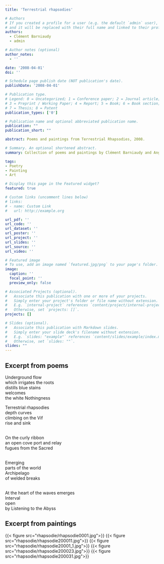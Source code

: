 ```yaml
---
title: 'Terrestrial rhapsodies'

# Authors
# If you created a profile for a user (e.g. the default `admin` user), write the username (folder name) here
# and it will be replaced with their full name and linked to their profile.
authors:
  - Clément Barniaudy
  - admin

# Author notes (optional)
author_notes:
  - ''

date: '2008-04-01'
doi: ''

# Schedule page publish date (NOT publication's date).
publishDate: '2008-04-01'

# Publication type.
# Legend: 0 = Uncategorized; 1 = Conference paper; 2 = Journal article;
# 3 = Preprint / Working Paper; 4 = Report; 5 = Book; 6 = Book section;
# 7 = Thesis; 8 = Patent
publication_types: ['0']

# Publication name and optional abbreviated publication name.
publication: ""
publication_short: ""

abstract: Poems and paintings from Terrestrial Rhapsodies, 2008.

# Summary. An optional shortened abstract.
summary: Collection of poems and paintings by Clément Barniaudy and Angela Biancofiore.

tags:
- Poetry
- Painting
- Art

# Display this page in the Featured widget?
featured: true

# Custom links (uncomment lines below)
# links:
# - name: Custom Link
#   url: http://example.org

url_pdf: ''
url_code: ''
url_dataset: ''
url_poster: ''
url_project: ''
url_slides: ''
url_source: ''
url_video: ''

# Featured image
# To use, add an image named `featured.jpg/png` to your page's folder.
image:
  caption: ''
  focal_point: ''
  preview_only: false

# Associated Projects (optional).
#   Associate this publication with one or more of your projects.
#   Simply enter your project's folder or file name without extension.
#   E.g. `internal-project` references `content/project/internal-project/index.md`.
#   Otherwise, set `projects: []`.
projects: []

# Slides (optional).
#   Associate this publication with Markdown slides.
#   Simply enter your slide deck's filename without extension.
#   E.g. `slides: "example"` references `content/slides/example/index.md`.
#   Otherwise, set `slides: ""`.
slides: ""
---
```


## Excerpt from poems

Underground flow <br>
which irrigates the roots <br>
distills blue stains <br>
welcomes <br>
the white Nothingness

Terrestrial rhapsodies <br>
depth curves <br>
climbing on the Vif <br>
rise and sink <br> <br>

On the curly ribbon <br>
an open cove port and relay <br>
fugues from the Sacred <br> <br>

Emerging <br>
parts of the world <br>
Archipelago <br>
of welded breaks <br> <br>
 
At the heart of the waves emerges <br>
Interval <br>
open <br>
by Listening to the Abyss
 
## Excerpt from paintings

{{< figure src="rhapsodie/rhapsodie0001.jpg">}}
{{< figure src="rhapsodie/rhapsodie200011.jpg">}}
{{< figure src="rhapsodie/rhapsodie20001_1.jpg">}}
{{< figure src="rhapsodie/rhapsodie200023.jpg">}}
{{< figure src="rhapsodie/rhapsodie200031.jpg">}}